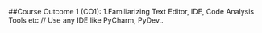 ##Course Outcome 1 (CO1):
1.Familiarizing Text Editor, IDE, Code Analysis Tools etc // Use any IDE like PyCharm, PyDev..